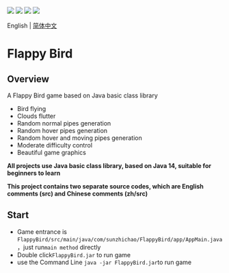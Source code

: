![](https://img.shields.io/badge/lisense-MIT-brightgreen.svg)
![](https://img.shields.io/badge/Java-14-important.svg)
![](https://img.shields.io/badge/game-FlappyBird-critical.svg)
![](https://img.shields.io/github/stars/sunzhichao/FlappyBird)

English | [简体中文](zh/README-cn.md)

# Flappy Bird

## Overview

A Flappy Bird game based on Java basic class library

- Bird flying
- Clouds flutter
- Random normal pipes generation
- Random hover pipes generation
- Random hover and moving pipes generation
- Moderate difficulty control
- Beautiful game graphics

**All projects use Java basic class library, based on Java 14, suitable for beginners to learn**

**This project contains two separate source codes, which are English comments (src) and Chinese comments (zh/src)**

## Start

- Game entrance is `FlappyBird/src/main/java/com/sunzhichao/FlappyBird/app/AppMain.java`，just run`main method` directly
- Double click`FlappyBird.jar` to run game
- use the Command Line `java -jar FlappyBird.jar`to run game
<!-- ## Demo
![](https://github.com/sunzhichao/FlappyBird/blob/main/src/main/resources/readme_img/demo_how_to_start.gif)

## Structure

![](https://github.com/sunzhichao/FlappyBird/blob/main/src/main/resources/readme_img/class-structure-en.png?raw=true)

## Thanks

The reference of this project is [FlappyBird](https://github.com/kingyuluk/FlappyBird) of [kingyuluk](https://github.com/kingyuluk),express thankfulness. -->
